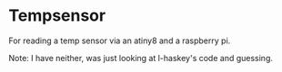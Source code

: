 # Tempsensor
For reading a temp sensor via an atiny8 and a raspberry pi.

Note: I have neither, was just looking at l-haskey's code and guessing.
